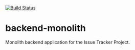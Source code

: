 [![Build Status](https://travis-ci.com/Issue-Tracker-M/backend-monolith.svg?branch=main)](https://travis-ci.com/Issue-Tracker-M/backend-monolith)

# backend-monolith

Monolith backend application for the Issue Tracker Project.
